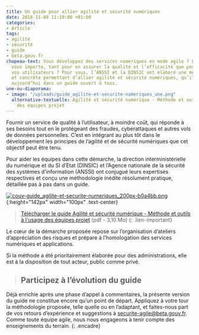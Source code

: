 ```yaml
---
title: Un guide pour allier agilité et sécurité numériques
date: 2018-11-08 11:19:00 +01:00
categories:
- Article
tags:
- agilité
- sécurité
- guide
- beta.gouv.fr
chapeau-text: Vous développez des services numériques en mode agile ? Leur sécurité
  vous importe, tant pour en assurer la qualité et l’efficacité que pour protéger
  vos utilisateurs ? Pour vous, l’ANSSI et la DINSIC ont élaboré une méthode simple
  et concrète permettant d’allier agilité et sécurité numériques, qu’ils publient
  aujourd’hui dans un guide ouvert à tous.
une-ou-diaporama:
- image: "/uploads/guide_agilite-et-securite-numeriques_une.png"
  alternative-textuelle: Agilité et sécurité numérique - Méthode et outils à l'usage
    des équipes projet
---
```


Fournir un service de qualité à l’utilisateur, à moindre coût, qui réponde à ses besoins tout en le protégeant des fraudes, cyberattaques et autres vols de données personnelles. C’est en intégrant au plus tôt dans le développement les principes de l’agilité et de sécurité numériques que cet objectif peut être tenu.

Pour aider les équipes dans cette démarche, la direction interministérielle du numérique et du SI d’Etat (DINSIC) et l’Agence nationale de la sécurité des systèmes d’information (ANSSI) ont conjugué leurs expertises respectives et conçu une méthodologie inédite résolument pratique, détaillée pas à pas dans un guide.

[![couv-guide_agilite-et-securite-numeriques_200px-b0a4bb.png](/uploads/couv-guide_agilite-et-securite-numeriques_200px-b0a4bb.png)](/uploads/guide_agilite-et-securite-numeriques.pdf)
{:height="142px" width="100px" .text-center}

> [Télécharger le guide Agilité et sécurité numérique - Méthode et outils à l'usage des équipes projet](/uploads/guide_agilite-et-securite-numeriques.pdf) (pdf - 3,10 Mo)
{: .lien-important}

Le cœur de la démarche proposée repose sur l’organisation d’ateliers d’appréciation des risques et prépare à l’homologation des services numériques et applications.

Si la méthode a été prioritairement élaborée pour des administrations, elle est à la disposition de tout acteur, public comme privé.

> ## Participez à l’évolution du guide

Déjà enrichie après une phase d’appel à commentaires, la présente version du guide ne constitue encore qu’un point de départ. Appliquez à votre tour la méthodologie proposée, telle quelle ou en l’adaptant, et faites-nous part de vos retours d’expérience et suggestions à [securite-agile@beta.gouv.fr](mailto:securite-agile@beta.gouv.fr). Comme toute équipe agile, nous nous engageons à tenir compte des enseignements du terrain.
{: .encadre}